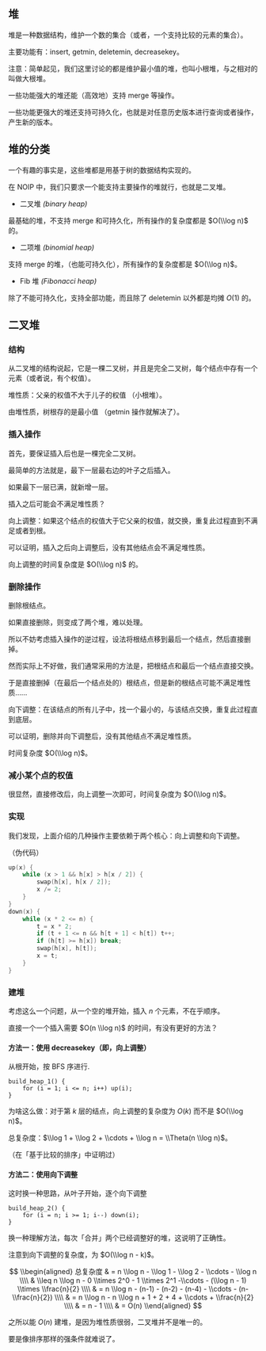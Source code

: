 ## 堆

堆是一种数据结构，维护一个数的集合（或者，一个支持比较的元素的集合）。

主要功能有：insert, getmin, deletemin, decreasekey。

注意：简单起见，我们这里讨论的都是维护最小值的堆，也叫小根堆，与之相对的叫做大根堆。

一些功能强大的堆还能（高效地）支持 merge 等操作。

一些功能更强大的堆还支持可持久化，也就是对任意历史版本进行查询或者操作，产生新的版本。

## 堆的分类

一个有趣的事实是，这些堆都是用基于树的数据结构实现的。

在 NOIP 中，我们只要求一个能支持主要操作的堆就行，也就是二叉堆。

-   二叉堆 _(binary heap)_

最基础的堆，不支持 merge 和可持久化，所有操作的复杂度都是 $O(\\log n)$ 的。

-   二项堆 _(binomial heap)_

支持 merge 的堆，（也能可持久化），所有操作的复杂度都是 $O(\\log n)$。

-   Fib 堆 _(Fibonacci heap)_

除了不能可持久化，支持全部功能，而且除了 deletemin 以外都是均摊 $O(1)$ 的。

## 二叉堆

### 结构

从二叉堆的结构说起，它是一棵二叉树，并且是完全二叉树，每个结点中存有一个元素（或者说，有个权值）。

堆性质：父亲的权值不大于儿子的权值 （小根堆）。

由堆性质，树根存的是最小值 （getmin 操作就解决了）。

### 插入操作

首先，要保证插入后也是一棵完全二叉树。

最简单的方法就是，最下一层最右边的叶子之后插入。

如果最下一层已满，就新增一层。

插入之后可能会不满足堆性质？

向上调整：如果这个结点的权值大于它父亲的权值，就交换，重复此过程直到不满足或者到根。

可以证明，插入之后向上调整后，没有其他结点会不满足堆性质。

向上调整的时间复杂度是 $O(\\log n)$ 的。

### 删除操作

删除根结点。

如果直接删除，则变成了两个堆，难以处理。

所以不妨考虑插入操作的逆过程，设法将根结点移到最后一个结点，然后直接删掉。

然而实际上不好做，我们通常采用的方法是，把根结点和最后一个结点直接交换。

于是直接删掉（在最后一个结点处的）根结点，但是新的根结点可能不满足堆性质……

向下调整：在该结点的所有儿子中，找一个最小的，与该结点交换，重复此过程直到底层。

可以证明，删除并向下调整后，没有其他结点不满足堆性质。

时间复杂度 $O(\\log n)$。

### 减小某个点的权值

很显然，直接修改后，向上调整一次即可，时间复杂度为 $O(\\log n)$。

### 实现

我们发现，上面介绍的几种操作主要依赖于两个核心：向上调整和向下调整。

（伪代码）

```c++
up(x) {
	while (x > 1 && h[x] > h[x / 2]) {
		swap(h[x], h[x / 2]);
		x /= 2;
	}
}
down(x) {
	while (x * 2 <= n) {
		t = x * 2;
		if (t + 1 <= n && h[t + 1] < h[t]) t++;
		if (h[t] >= h[x]) break;
		swap(h[x], h[t]);
		x = t;
	}
}
```

### 建堆

考虑这么一个问题，从一个空的堆开始，插入 $n$ 个元素，不在乎顺序。

直接一个一个插入需要 $O(n \\log n)$ 的时间，有没有更好的方法？

#### 方法一：使用 decreasekey（即，向上调整）

从根开始，按 BFS 序进行.

    build_heap_1() {
    	for (i = 1; i <= n; i++) up(i);
    }

为啥这么做：对于第 $k$ 层的结点，向上调整的复杂度为 $O(k)$ 而不是 $O(\\log n)$。

总复杂度：$\\log 1 + \\log 2 + \\cdots + \\log n = \\Theta(n \\log n)$。

（在「基于比较的排序」中证明过）

#### 方法二：使用向下调整

这时换一种思路，从叶子开始，逐个向下调整

    build_heap_2() {
    	for (i = n; i >= 1; i--) down(i);
    }

换一种理解方法，每次「合并」两个已经调整好的堆，这说明了正确性。

注意到向下调整的复杂度，为 $O(\\log n - k)$。

$$
\\begin{aligned}
总复杂度 & = n \\log n - \\log 1 - \\log 2 - \\cdots - \\log n \\\\
& \\leq n \\log n - 0 \\times 2^0 - 1 \\times 2^1 -\\cdots - (\\log n - 1) \\times \\frac{n}{2} \\\\
& = n \\log n - (n-1) - (n-2) - (n-4) - \\cdots - (n-\\frac{n}{2}) \\\\
& = n \\log n - n \\log n + 1 + 2 + 4 + \\cdots + \\frac{n}{2} \\\\
& = n - 1 \\\\ &  = O(n)
\\end{aligned}
$$

之所以能 $O(n)$ 建堆，是因为堆性质很弱，二叉堆并不是唯一的。

要是像排序那样的强条件就难说了。
